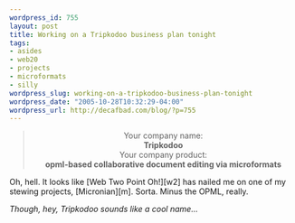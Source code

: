 ```yaml
--- 
wordpress_id: 755
layout: post
title: Working on a Tripkodoo business plan tonight
tags: 
- asides
- web20
- projects
- microformats
- silly
wordpress_slug: working-on-a-tripkodoo-business-plan-tonight
wordpress_date: "2005-10-28T10:32:29-04:00"
wordpress_url: http://decafbad.com/blog/?p=755
---
```

<blockquote cite="http://andrewwooldridge.com/myapps/webtwopointoh.html"><div style="text-align: center">Your company name:<br /><b>Tripkodoo</b><br />Your company product:<br /><b>opml-based collaborative document editing via microformats</b></div></blockquote>
Oh, hell.  It looks like [Web Two Point Oh!][w2] has nailed me on one of my stewing projects, [Micronian][m].  Sorta.  Minus the OPML, really.

*Though, hey, Tripkodoo sounds like a cool name...*

[w2]: http://andrewwooldridge.com/myapps/webtwopointoh.html
[m]: http://decafbad.com/trac/wiki/Micronian

<!-- tags: silly web20 microformats projects -->
